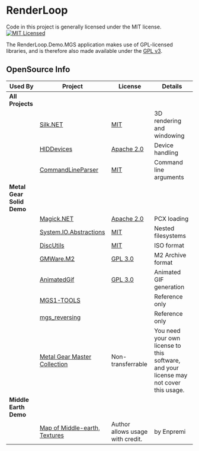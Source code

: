 RenderLoop
=======

Code in this project is generally licensed under the MIT license.  
[![MIT Licensed](https://img.shields.io/badge/license-MIT-blue.svg?style=flat-square)](license.md)

The RenderLoop.Demo.MGS application makes use of GPL-licensed libraries, and is therefore also made available under the [GPL v3](RenderLoop.Demo.MGS/license.md).

OpenSource Info
---------------

| Used By | Project | License | Details |
|---------|---------|---------|---------|
| **All Projects**                   ||||
| | [Silk.NET](https://github.com/dotnet/Silk.NET) | [MIT](https://github.com/dotnet/Silk.NET/blob/main/LICENSE.md) | 3D rendering and windowing |
| | [HIDDevices](https://github.com/DevDecoder/HIDDevices) | [Apache 2.0](https://github.com/DevDecoder/HIDDevices/blob/master/LICENSE.txt) | Device handling |
| | [CommandLineParser](https://github.com/commandlineparser/commandline) | [MIT](https://github.com/commandlineparser/commandline/blob/master/License.md) | Command line arguments |
| **Metal Gear Solid Demo** | | | |
| | [Magick.NET](https://github.com/dlemstra/Magick.NET) | [Apache 2.0](https://github.com/dlemstra/Magick.NET/blob/main/License.txt) | PCX loading |
| | [System.IO.Abstractions](https://github.com/TestableIO/System.IO.Abstractions) | [MIT](https://github.com/TestableIO/System.IO.Abstractions/blob/main/LICENSE) | Nested filesystems |
| | [DiscUtils](https://github.com/DiscUtils/DiscUtils) | [MIT](https://github.com/DiscUtils/DiscUtils/blob/develop/LICENSE.txt) | ISO format |
| | [GMWare.M2](https://gitlab.com/modmyclassic/sega-mega-drive-mini/marchive-batch-tool) | [GPL 3.0](https://gitlab.com/modmyclassic/sega-mega-drive-mini/marchive-batch-tool/-/blob/master/COPYING) | M2 Archive format |
| | [AnimatedGif](https://github.com/mrousavy/AnimatedGif) | [GPL 3.0](https://github.com/mrousavy/AnimatedGif/blob/master/LICENSE) | Animated GIF generation |
| | [MGS1-TOOLS](https://github.com/MSylvia/MGS1-TOOLS) | | Reference only |
| | [mgs_reversing](https://github.com/FoxdieTeam/mgs_reversing) | | Reference only |
| | [Metal Gear Master Collection](https://store.steampowered.com/app/2131630/METAL_GEAR_SOLID__Master_Collection_Version/) | Non-transferrable | You need your own license to this software, and your license may not cover this usage. |
| **Middle Earth Demo**              ||||
| | [Map of Middle-earth, Textures](https://www.moddb.com/addons/map-of-middle-earth-textures) | Author allows usage with credit. | by Enpremi |
